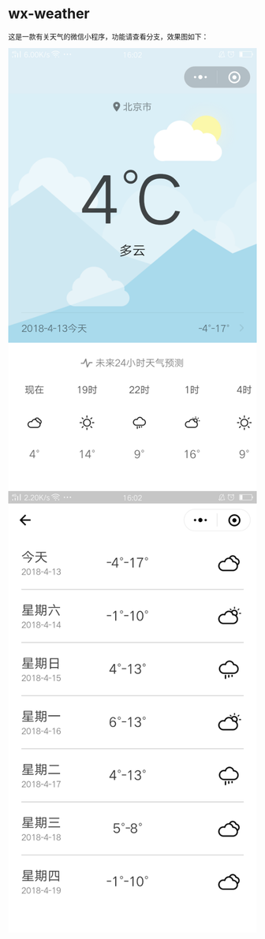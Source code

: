 # wx-weather
这是一款有关天气的微信小程序，功能请查看分支，效果图如下：

![image](https://github.com/hyur/wx-weather/blob/6-1/images/page_1.png)
![image](https://github.com/hyur/wx-weather/blob/6-1/images/page_2.png)

